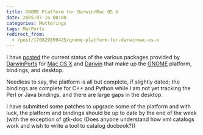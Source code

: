 ```yaml
---
title: GNOME Platform for Darwin/Mac OS X
date: 2005-07-16 00:00
categories: Mutterings
tags: MacPorts
redirect_from:
  - /post/170829899425/gnome-platform-for-darwinmac-os-x
---
```

I have [posted](https://trac.macports.org/wiki/GNOMEPackageStatus) the current status of the various packages provided by [DarwinPorts](https://macports.org) for [Mac OS X](https://www.apple.com/macosx) and [Darwin](https://en.wikipedia.org/wiki/Darwin_%28operating_system%29) that make up the [GNOME](https://www.gnome.org) platform, bindings, and desktop.

Needless to say, the platform is all but complete, if slightly dated; the bindings are complete for C++ and Python while I am not yet tracking the Perl or Java bindings, and there are large gaps in the desktop.

I have submitted some patches to upgrade some of the platform and with luck, the platform and bindings should be up to date by the end of the week (with the exception of gtk-doc (Does anyone understand how xml catalogs work and wish to write a tool to catalog docbook?))
